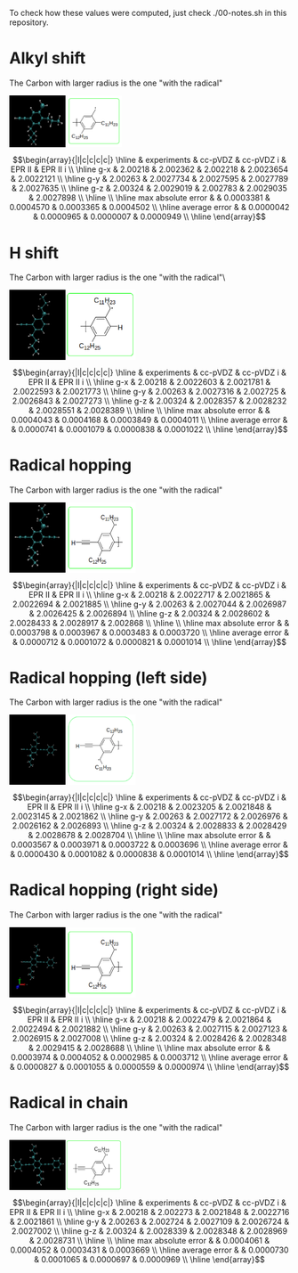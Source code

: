 To check how these values were computed, just check ./00-notes.sh in this
repository.

# Alkyl shift
The Carbon with larger radius is the one "with the radical"
<div style="display: flex;">
  <img src="/AlkylShift/Alkylshift.png" alt="Image 1" width="20%">
  <img src="/AlkylShift/Alkyl.png" alt="Image 2" width="20%">
</div>

```math
\begin{array}{|l|c|c|c|c|}
\hline
                   & experiments & cc-pVDZ   & cc-pVDZ i & EPR II    & EPR II i   \\ \hline
g-x                & 2.00218     & 2.002362  & 2.002218  & 2.0023654 & 2.0022121  \\ \hline
g-y                & 2.00263     & 2.0027734 & 2.0027595 & 2.0027789 & 2.0027635  \\ \hline
g-z                & 2.00324     & 2.0029019 & 2.002783  & 2.0029035 & 2.0027898  \\ \hline \\ \hline
max absolute error &             & 0.0003381 & 0.0004570 & 0.0003365 & 0.0004502  \\ \hline
average error      &             & 0.0000042 & 0.0000965 & 0.0000007 & 0.0000949  \\ \hline
\end{array}
```

# H shift
The Carbon with larger radius is the one "with the radical"\

<div style="display: flex;">
  <img src="/Hshift/Hshift.png" alt="Image 1" width="20%">
  <img src="/Hshift/H.png" alt="Image 2" width="25%">
</div>

```math
\begin{array}{|l|c|c|c|c|}
\hline
                   & experiments & cc-pVDZ   & cc-pVDZ i & EPR II    & EPR II i   \\ \hline
g-x                & 2.00218     & 2.0022603 & 2.0021781 & 2.0022593 & 2.0021773  \\ \hline
g-y                & 2.00263     & 2.0027316 & 2.002725  & 2.0026843 & 2.0027273  \\ \hline
g-z                & 2.00324     & 2.0028357 & 2.0028232 & 2.0028551 & 2.0028389  \\ \hline \\ \hline
max absolute error &             & 0.0004043 & 0.0004168 & 0.0003849 & 0.0004011  \\ \hline
average error      &             & 0.0000741 & 0.0001079 & 0.0000838 & 0.0001022  \\ \hline
\end{array}
```
 
# Radical hopping
The Carbon with larger radius is the one "with the radical"

<div style="display: flex;">
  <img src="/Rhop/Rhop.png" alt="Image 1" width="20%">
  <img src="/Rhop/radical.png" alt="Image 2" width="25%">
</div>

```math
\begin{array}{|l|c|c|c|c|}
\hline
                   & experiments & cc-pVDZ   & cc-pVDZ i & EPR II    & EPR II i   \\ \hline
g-x                & 2.00218     & 2.0022717 & 2.0021865 & 2.0022694 & 2.0021885  \\ \hline
g-y                & 2.00263     & 2.0027044 & 2.0026987 & 2.0026425 & 2.0026894  \\ \hline
g-z                & 2.00324     & 2.0028602 & 2.0028433 & 2.0028917 & 2.002868   \\ \hline \\ \hline
max absolute error &             & 0.0003798 & 0.0003967 & 0.0003483 & 0.0003720  \\ \hline
average error      &             & 0.0000712 & 0.0001072 & 0.0000821 & 0.0001014  \\ \hline
\end{array}
```

# Radical hopping (left side)
The Carbon with larger radius is the one "with the radical"
<div style="display: flex;">
  <img src="/left/left.png" alt="Image 1" width="20%">
  <img src="/left/left2.png" alt="Image 2" width="25%">
</div>

```math
\begin{array}{|l|c|c|c|c|}
\hline
                   & experiments & cc-pVDZ   & cc-pVDZ i & EPR II    & EPR II i   \\ \hline
g-x                & 2.00218     & 2.0023205 & 2.0021848 & 2.0023145 & 2.0021862  \\ \hline
g-y                & 2.00263     & 2.0027172 & 2.0026976 & 2.0026162 & 2.0026893  \\ \hline
g-z                & 2.00324     & 2.0028833 & 2.0028429 & 2.0028678 & 2.0028704  \\ \hline \\ \hline
max absolute error &             & 0.0003567 & 0.0003971 & 0.0003722 & 0.0003696  \\ \hline
average error      &             & 0.0000430 & 0.0001082 & 0.0000838 & 0.0001014  \\ \hline
\end{array}
```

# Radical hopping (right side)
The Carbon with larger radius is the one "with the radical"
<div style="display: flex;">
  <img src="/right/right.png" alt="Image 1" width="20%">
  <img src="/Rhop/radical.png" alt="Image 2" width="25%">
</div>

```math
\begin{array}{|l|c|c|c|c|}
\hline
                   & experiments & cc-pVDZ   & cc-pVDZ i & EPR II    & EPR II i   \\ \hline
g-x                & 2.00218     & 2.0022479 & 2.0021864 & 2.0022494 & 2.0021882  \\ \hline
g-y                & 2.00263     & 2.0027115 & 2.0027123 & 2.0026915 & 2.0027008  \\ \hline
g-z                & 2.00324     & 2.0028426 & 2.0028348 & 2.0029415 & 2.0028688  \\ \hline \\ \hline
max absolute error &             & 0.0003974 & 0.0004052 & 0.0002985 & 0.0003712  \\ \hline
average error      &             & 0.0000827 & 0.0001055 & 0.0000559 & 0.0000974  \\ \hline
\end{array}
```

# Radical in chain
The Carbon with larger radius is the one "with the radical"
<div style="display: flex;">
  <img src="/inchain/inchain.png" alt="Image 1" width="20%">
  <img src="/inchain/chain.png" alt="Image 2" width="20%">
</div>

```math
\begin{array}{|l|c|c|c|c|}
\hline
                   & experiments & cc-pVDZ   & cc-pVDZ i & EPR II    & EPR II i   \\ \hline
g-x                & 2.00218     & 2.002273  & 2.0021848 & 2.0022716 & 2.0021861  \\ \hline
g-y                & 2.00263     & 2.002724  & 2.0027109 & 2.0026724 & 2.0027002  \\ \hline
g-z                & 2.00324     & 2.0028339 & 2.0028348 & 2.0028969 & 2.0028731  \\ \hline \\ \hline
max absolute error &             & 0.0004061 & 0.0004052 & 0.0003431 & 0.0003669  \\ \hline
average error      &             & 0.0000730 & 0.0001065 & 0.0000697 & 0.0000969  \\ \hline
\end{array}
```
